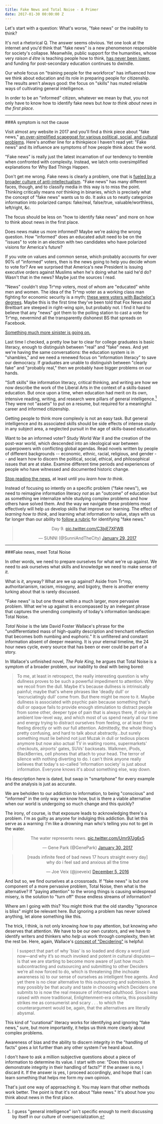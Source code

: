 ```yaml
---
title: Fake News and Total Noise - A Primer
date: 2017-01-30 00:00:00 Z
---
```


Let's start with a question: What's worse, "fake news" or the inability to think?

It's not a rhetorical Q. The answer seems obvious. Yet one look at the internet and you'd think that "fake news" is a new phenomenon responsible for society's collapse. Meanwhile, public support for the humanities, whose very *raison d être* is teaching people how to think, [has never been lower](http://dailytimes.com.pk/infotainment/29-Jan-17/a-third-of-parents-say-their-kids-are-better-off-learning-how-to-use-computers-than-reading?utm_content=bufferc84f0&utm_medium=social&utm_source=twitter.com&utm_campaign=buffer), and funding for post-secondary education continues to dwindle.

Our whole focus on "training people for the workforce" has influenced how we think about education and its role in preparing people for citizenship. The results aren't always good:  the focus on "skills" has muted reliable ways of cultivating general intelligence.

In order to be an "informed" citizen, whatever we mean by that, you not only have to know how to identify fake news but *how to think about news in the first place*.

<hr>  

###A symptom is not the cause

Visit almost any website in 2017 and you'll find a think piece about "fake news," [an over-simplified scapegoat for various political, social, and cultural problems](http://reallifemag.com/all-i-know-is-whats-on-the-internet/). Here's another line for a thinkpiece I haven't read yet: "Fake news" and its influence are symptoms of how people think about the world.

"Fake news" is really just the latest incarnation of our tendency to tremble when confronted with complexity. Instead, we latch onto oversimplified explanations for Why Bad Things Happen.

Don't get me wrong. Fake news is clearly a problem, one that is [fueled by a broader culture of anti-intellectualism](http://nymag.com/daily/intelligencer/2016/10/the-oddly-snobbish-anti-intellectualism-of-donald-trump.html). "Fake news" has many different faces, though, and to classify media in this way is to miss the point. Thinking critically means *not* thinking in binaries, which is precisely what the concept of "fake news" wants us to do. It asks us to neatly categorize information into polarized camps: fake/real, false/true, valuable/worthless, left/right, &c.

The focus should be less on "how to identify fake news" and more on how to think about news in the first place.

Does news make us more informed? Maybe we're asking the wrong question. How "informed" does an educated adult need to be on the "issues" to vote in an election with two candidates who have polarized visions for America's future?

If you vote on values and common sense, which probably accounts for over 90% of "informed" voters, then is the news going to help you decide whom to vote for? Are we surprised that America's new President is issuing executive orders against Muslims when he's doing what he said he'd do? Wasn't that in the news? Maybe just the sources I read.

"News" couldn't stop Tr^mp voters, most of whom are "educated" white men and women. The idea of the Tr^mp voter as a working class man fighting for economic security is a myth; [these were voters with Bachelor's degrees](https://newrepublic.com/article/138754/blame-trumps-victory-college-educated-whites-not-working-class). Maybe this is the first time they've been told that Fox News and Breitbart are steeped in right-wing spin, but probably not. I find it hard to believe that any "news" got them to the polling station to cast a vote for Tr^mp, nevermind all the transparently dishonest BS that spreads on Facebook.

[Something much more sinister is going on.](http://www.newyorker.com/magazine/2016/11/21/aftermath-sixteen-writers-on-trumps-america#morrison)

Last time I checked, a pretty low bar to clear for college graduates is basic literacy, enough to distinguish between "real" and "fake" news. And yet we're having the same conversations: the education system is in "shambles," and we need a renewed focus on "information literacy" to save our democracy. If graduates are unable to distinguish between "clearly fake" and "probably real," then we probably have bigger problems on our hands.

"Soft skills" like information literacy, critical thinking, and writing are how we now describe the work of the Liberal Arts in the context of a skills-based education. But once upon a time, when education had merit on its own, intensive reading, writing, and research were pillars of general intelligence.[^1] They were not "assets" to put on a resume, but required for a meaningful career and informed citizenship.

Getting people to think more complexly is not an easy task. But general intelligence and its associated skills should be side effects of intense study in any subject area, a neglected pursuit in the age of skills-based education.

Want to be an informed voter? Study World War II and the creation of the post-war world, which descended into an ideological war between superpowers with conflicting global agendas. Read novels written by people of different backgrounds -- economic, ethnic, racial, religious, and gender -- and learn how to discern the political, social, ethical, and philosophical issues that are at stake. Examine different time periods and experiences of people who have witnessed and documented historic change.

[Stop reading the news](http://observer.com/2016/11/want-to-really-make-america-great-again-stop-reading-the-news/), at least until you *learn how to think*.

Instead of focusing so intently on a specific problem ("fake news"), we need to reimagine information literacy *not* as an "outcome" of education but as something we internalize while studying complex problems and how others have solved them. And the way we navigate these problems most effectively will help *us* develop skills that improve our learning. The effect of *learning how to think*, and learning what information to value, stays with us far longer than our ability to [follow a rubric](https://docs.google.com/document/d/1p3QuWSjTrjmsCnH0g6MMGVxSwPRlmhIYFvUB5KXDfTU/edit) for identifying "fake news."

<blockquote class="twitter-tweet" data-partner="tweetdeck" align="center"><p lang="und" dir="ltr">Day 9. <a href="https://t.co/C3bjE7XFWB">pic.twitter.com/C3bjE7XFWB</a></p>&mdash; SUNNI (@SunniAndTheCity) <a href="https://twitter.com/SunniAndTheCity/status/825700367409233926">January 29, 2017</a></blockquote>
<script async src="//platform.twitter.com/widgets.js" charset="utf-8"></script>

<hr>

###Fake news, meet Total Noise

In other words, we need to prepare ourselves for what we're up against. We need to ask ourselves what skills and knowledge we need to make sense of *it*.

What is *it*, anyway? What are we up against? Aside from Tr^mp, authoritarianism, racism, misogyny, and bigotry, there is another enemy lurking about that is rarely discussed.

"Fake news" is but one threat within a much larger, more pervasive problem. What we're up against is encompassed by an inelegant phrase that captures the unending complexity of today's information landscape: Total Noise.

*Total Noise* is the late David Foster Wallace's phrase for the "undifferentiated mass of high-quality description and trenchant reflection that becomes both numbing and euphoric." It is unfiltered and constant information absent of deeper meaning. It is your eternal timeline, the 24 hour news cycle, every source that has been or ever could be part of a story.

In Wallace's unfinished novel, *The Pale King*, he argues that Total Noise is a symptom of a broader problem, our inability to deal with being bored:

> To me, at least in retrospect, the really interesting question is why dullness proves to be such a powerful impediment to attention. Why we recoil from the dull. Maybe it's because dullness is intrinsically painful; maybe that's where phrases like 'deadly dull' or 'excruciatingly dull' come from. But there might be more to it. Maybe dullness is associated with psychic pain because something that's dull or opaque fails to provide enough stimulation to distract people from some other, deeper type of pain that is always there, if only in an ambient low-level way, and which most of us spend nearly all our time and energy trying to distract ourselves from feeling, or at least from feeling directly or with our full attention. Admittedly, the whole thing's pretty confusing, and hard to talk about abstractly...but surely something must lie behind not just Muzak in dull or tedious places anymore but now also actual TV in waiting rooms, supermarkets' checkouts, airports' gates, SUVs' backseats. Walkmen, iPods, BlackBerries, cell phones that attach to your head. The terror of silence with nothing diverting to do. I can't think anyone really believes that today's so-called 'information society' is just about information. Everyone knows it's about something else, way down.

His description here is dated, but swap in "smartphone" for every example and the analysis is just as accurate.

We are beholden to our addiction to information, to being "conscious" and "informed" in the only way we know how, but is there a viable alternative when our world is undergoing so much change and this quickly?

The irony, of course, is that exposure leads to acknowledging there's a problem. I'm as guilty as anyone for indulging this addiction. But let this serve as a warning: I'm like a drowning man who's telling you not to get in the water.

<blockquote class="twitter-tweet" data-partner="tweetdeck" align="center"><p lang="en" dir="ltr">The water represents news. <a href="https://t.co/Umr97Jg6x5">pic.twitter.com/Umr97Jg6x5</a></p>&mdash; Gene Park (@GenePark) <a href="https://twitter.com/GenePark/status/826185885439758336">January 30, 2017</a></blockquote>
<script async src="//platform.twitter.com/widgets.js" charset="utf-8"></script>

<blockquote class="twitter-tweet" data-lang="en" align="center"><p lang="en" dir="ltr">[reads infinite feed of bad news 17 hours straight every day]<br>why do i feel sad and anxious all the time</p>&mdash; Joe Veix (@joeveix) <a href="https://twitter.com/joeveix/status/805856755074748416">December 5, 2016</a></blockquote>
<script async src="//platform.twitter.com/widgets.js" charset="utf-8"></script>

And but so, we find ourselves at a crossroads. If "fake news" is but one component of a more pervasive problem, Total Noise, then what is the alternative? If "paying attention" to the wrong things is causing widespread misery, is the solution to "turn off" those endless streams of information?

Where am I going with this? You might think that the old standby "Ignorance is bliss" might be relevant here. But ignoring a problem has never solved anything, let alone something like this.

The trick, I think, is not only knowing *how* to pay attention, but knowing *who* deserves that attention. We have to be our own curators, and we have to identify writers and thinkers who *help us* work through complexity, then let the rest be. Here, again, Wallace's [concept of "Decidering"](http://neugierig.org/content/dfw/bestamerican.pdf) is helpful:

> I suspect that part of why 'bias' is so loaded and dicey a word just now—and why it’s so much invoked and potent in cultural disputes—is that we are starting to become more aware of just how much subcontracting and outsourcing and submitting to other Deciders we’re all now forced to do, which is threatening (the inchoate awareness is) to our sense of ourselves as intelligent free agents. And yet there is no clear alternative to this outsourcing and submission. It may possibly be that acuity and taste in choosing which Deciders one submits to is now the real measure of informed adulthood. Since I was raised with more traditional, Enlightenment-era criteria, this possibility strikes me as consumerist and scary . . . to which the counterargument would be, again, that the alternatives are literally abysmal.

This kind of "curational" literacy works for identifying and ignoring "fake news," sure, but more importantly, it helps us think more clearly about complex problems.

Awareness of bias and the ability to discern integrity in the "handling of facts" goes a lot further than any other system I've heard about.

I don't have to ask a million subjective questions about a piece of information to determine its value. I start with one: "Does this source demonstrate integrity in their handling of facts?" If the answer is no, I discard it. If the answer is yes, I proceed accordingly, and hope that I can learn something that helps me form my own opinion.

That's just one way of approaching it. You may learn that other methods work better. The point is that it's not about "fake news." It's about how you think about news in the first place.

[^1]: I guess "general intelligence" isn't specific enough to merit discussing by itself in our culture of overspecialization.

